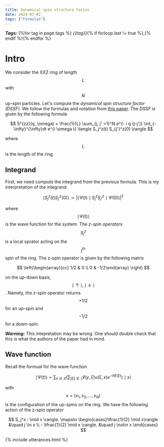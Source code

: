```yaml
---
title: Dynamical spin structure factor
date: 2024-07-02
tags: ["Formulas"]
---
```


***Tags:*** {%for tag in page.tags %} *{{tag}}*{% if forloop.last != true %},{% endif %}{% endfor %}

# Intro

We consider the XXZ ring of length $$L$$ with $$N$$ up-spin particles. 
Let's compute the *dynamical spin structure factor (DSSF)*.
We follow the formulas and notation from [this paper](https://arxiv.org/abs/cond-mat/0603681).
The *DSSF* is given by the following formula

$$
S^{zz}(q, \omega) = \frac{1}{L} \sum_{j, j' =1}^N e^{- i q (j-j')} \int_{- \infty}^{\infty}dt e^{i \omega t} \langle S_j^z(t) S_{j'}^z(0) \rangle
$$

where $$L$$ is the length of the ring.

## Integrand

First, we need compute the integrand from the previous formula.
This is my interpretation of the integrand

$$
\langle S_j^z(t) S_{j'}^z(0) \rangle := \vert \langle\Psi(t) \mid S_j^z S_{j'}^z \mid \Psi(0) \rangle \vert^2
$$

where $$\mid \Psi(t) \rangle$$ is the wave function for the system.
The *z-spin operators* $$S_j^{z}$$ is a local oprator acting on the $$j^{th}$$ spin of the ring.
The z-spin operator is given by the following matrix

$$
\left(\begin{array}{cc} 1/2 & 0 \\ 0 & -1/2\end{array} \right)
$$

on the up-down basis, $$\mid \uparrow \rangle ,  \mid \downarrow \rangle $$.
Namely, the z-spin operator returns $$+1/2$$ for an up-spin and $$-1/2$$ for a down-spin.

***Warning:*** This intepretation may be wrong. One should double check that this is what the authors of the paper had in mind.

## Wave function 

Recall the formual for the wave function

$$
\mid \Psi(t) \rangle  = \sum_{x \in X} \left(\sum_{[\xi] \in \Xi} \ell(y, \xi) u(\xi, x) e^{-i t E(\xi)} \right) \mid x \rangle
$$

with $$x = (x_1, x_2, \dots, x_N)$$ is the configuration of the up-spins on the ring. We have the following action of the z-spin operator

$$
S_j^x : \mid x \rangle. \mapsto \begin{cases}\tfrac{1}{2} \mid x\rangle &\quad j \in x \\ - \tfrac{1}{2} \mid x \rangle. &\quad j \notin x  \end{cases}
$$



{% include utterances.html %}
